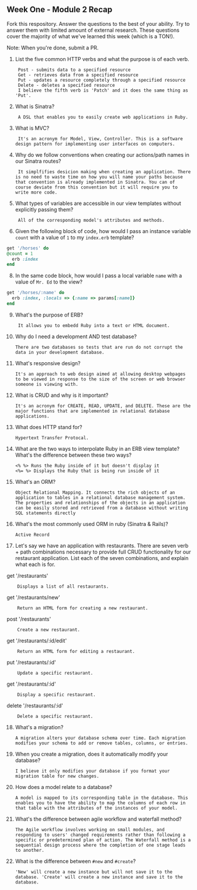 ## Week One - Module 2 Recap

Fork this respository. Answer the questions to the best of your ability. Try to answer them with limited amount of external research. These questions cover the majority of what we've learned this week (which is a TON!). 

Note: When you're done, submit a PR. 

1. List the five common HTTP verbs and what the purpose is of each verb.

        Post - submits data to a specified resource
        Get - retrieves data from a specified resource
        Put - updates a resource completely through a specified resource
        Delete - deletes a specified resource
        I believe the fifth verb is 'Patch' and it does the same thing as 'Put'.
        
2. What is Sinatra?

        A DSL that enables you to easily create web applications in Ruby.
        
4. What is MVC?

        It's an acronym for Model, View, Controller. This is a software design pattern for implementing user interfaces on computers.
        
5. Why do we follow conventions when creating our actions/path names in our Sinatra routes?

        It simplfifies desicion making when creating an application. There is no need to waste time on how you will name your paths because that convention is already implemented in Sinatra. You can of course deviate from this convention but it will require you to write more code.

6. What types of variables are accessible in our view templates without explicitly passing them?

        All of the corresponding model's attributes and methods.

7. Given the following block of code, how would I pass an instance variable `count` with a value of `1` to my `index.erb` template?
  
  ```ruby
  get '/horses' do
  @count = 1
    erb :index
  end
  ```

8. In the same code block, how would I pass a local variable `name` with a value of `Mr. Ed` to the view?

  ```ruby
  get '/horses/:name' do
    erb :index, :locals => {:name => params[:name]}
  end
  ```

9. What's the purpose of ERB?

        It allows you to embedd Ruby into a text or HTML document.

10. Why do I need a development AND test database?

        There are two databases so tests that are run do not corrupt the data in your development database.

11. What's responsive design?

        It's an approach to web design aimed at allowing desktop webpages to be viewed in response to the size of the screen or web browser someone is viewing with. 

12. What is CRUD and why is it important?

        It's an acronym for CREATE, READ, UPDATE, and DELETE. These are the major functions that are implemented in relational database applications.

13. What does HTTP stand for?

        Hypertext Transfer Protocal.

14. What are the two ways to interpolate Ruby in an ERB view template? What's the difference between these two ways?

        <% %> Runs the Ruby inside of it but doesn't display it
        <%= %> Displays the Ruby that is being run inside of it

15. What's an ORM?

        Object Relational Mapping. It connects the rich objects of an application to tables in a relational database management system. The properties and relationships of the objects in an application can be easily stored and retrieved from a database without writing SQL statements directly

16. What's the most commonly used ORM in ruby (Sinatra & Rails)?

        Active Record

17. Let's say we have an application with restaurants. There are seven verb + path combinations necessary to provide full CRUD functionality for our restaurant application. List each of the seven combinations, and explain what each is for.

get '/restaurants'

        Displays a list of all restaurants.

get '/restaurants/new'

        Return an HTML form for creating a new restaurant.

post '/restaurants'

        Create a new restaurant.

get '/restaurants/:id/edit'

        Return an HTML form for editing a restaurant.

put '/restaurants/:id'

        Update a specific restaurant.

get '/restaurants/:id'

        Display a specific restaurant.

delete '/restaurants/:id'

        Delete a specific restaurant.

18. What's a migration?

        A migration alters your database schema over time. Each migration modifies your schema to add or remove tables, columns, or entries.

19. When you create a migration, does it automatically modify your database?

        I believe it only modifies your database if you format your migration table for new changes.

20. How does a model relate to a database?

        A model is mapped to its corresponding table in the database. This enables you to have the ability to map the columns of each row in that table with the attributes of the instances of your model.

21. What's the difference between agile workflow and waterfall method?

        The Agile workflow involves working on small modules, and responding to users' changed requirements rather than following a specific or predetermined plan of action. The Waterfall method is a sequential design process where the completion of one stage leads to another.

22. What is the difference between `#new` and `#create`?

        'New' will create a new instance but will not save it to the database. 'Create' will create a new instance and save it to the database.
